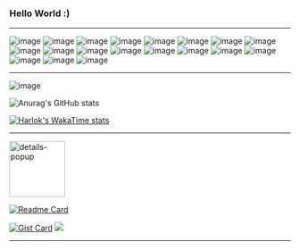 ### Hello World :)
____________________________________________________________________________________

![image](https://github.com/user-attachments/assets/5b4668d8-e4f1-4a26-bd24-30ca6a9964df)
![image](https://github.com/user-attachments/assets/fa4b6529-a999-4b55-9df6-816eb214b500)
![image](https://github.com/user-attachments/assets/2689f334-501a-43c2-9ec0-273d675e44cc) ![image](https://github.com/user-attachments/assets/1dcafd80-3ed7-4f02-baad-935a88b83ddc)
 ![image](https://github.com/user-attachments/assets/47182f20-dbec-499b-81e1-3386575f8279) ![image](https://github.com/user-attachments/assets/f453f03b-fba4-486e-aa47-4e53a28e6e82) ![image](https://github.com/user-attachments/assets/13e0a724-d352-40be-9fd5-db0a20acc8d5) ![image](https://github.com/user-attachments/assets/2b3d6465-ac1c-48db-b8bc-f807405e6dd2) ![image](https://github.com/user-attachments/assets/f18dda55-2274-49dc-9785-d1e51c38a51c) ![image](https://github.com/user-attachments/assets/2a463027-3503-486c-9aa9-773718daf5d9) ![image](https://github.com/user-attachments/assets/9f23e9da-6846-4dd4-8c1e-8b41c0ccc61b) ![image](https://github.com/user-attachments/assets/671f7dee-92c5-464a-be10-398ffc08cff4) ![image](https://github.com/user-attachments/assets/61cf9b33-0d8c-4caf-9e2f-b8890675f42b) ![image](https://github.com/user-attachments/assets/9aacb985-9cae-4e76-805e-97aab06df71c) ![image](https://github.com/user-attachments/assets/315673d2-4ae0-4ab3-a97d-7f0cae2b9518) ![image](https://github.com/user-attachments/assets/a5871386-b965-4bbe-8d3f-46c5eb45511f) ![image](https://github.com/user-attachments/assets/bac49b8b-146f-4174-83c9-93101e619aba) ![image](https://github.com/user-attachments/assets/0c5709ad-162a-455d-9e2b-3cfc30646334) ![image](https://github.com/user-attachments/assets/c370f4bf-7fb5-41d5-90f5-00c78e47ec59)
____________________________________________________________________________________

![image](https://github.com/user-attachments/assets/f006093c-0422-4f36-be59-e6a5afe14007)


![Anurag's GitHub stats](https://github-readme-stats.vercel.app/api?username=anuraghazra&show_icons=true&theme=tokyonight)

[![Harlok's WakaTime stats](https://github-readme-stats.vercel.app/api/wakatime?username=ffflabs)](https://github.com/anuraghazra/github-readme-stats)
_____________________________________________________________________________________

<img width="100" height="100" src="https://img.icons8.com/quill/100/details-popup.png" alt="details-popup"/>

[![Readme Card](https://github-readme-stats.vercel.app/api/pin/?username=anuraghazra&repo=github-readme-stats)](https://github.com/anuraghazra/github-readme-stats)

[![Gist Card](https://github-readme-stats.vercel.app/api/gist?id=bbfce31e0217a3689c8d961a356cb10d)](https://gist.github.com/Yizack/bbfce31e0217a3689c8d961a356cb10d/)
<picture>
  <source
    srcset="https://github-readme-stats.vercel.app/api?username=anuraghazra&show_icons=true&theme=dark"
    media="(prefers-color-scheme: dark)"
  />
  <source
    srcset="https://github-readme-stats.vercel.app/api?username=anuraghazra&show_icons=true"
    media="(prefers-color-scheme: light), (prefers-color-scheme: no-preference)"
  />
  <img src="https://github-readme-stats.vercel.app/api?username=anuraghazra&show_icons=true" />
</picture>
 
_____________________________________________________________________________________

